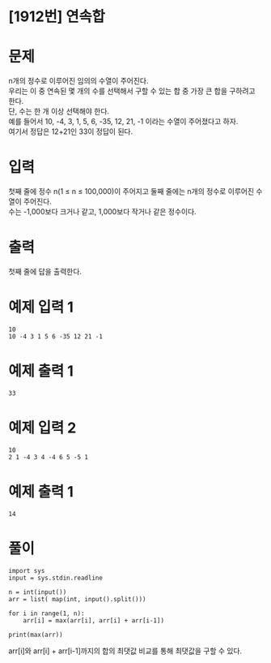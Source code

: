 # [1912번] 연속합

# 문제
n개의 정수로 이루어진 임의의 수열이 주어진다.  
우리는 이 중 연속된 몇 개의 수를 선택해서 구할 수 있는 합 중 가장 큰 합을 구하려고 한다.  
단, 수는 한 개 이상 선택해야 한다.  
예를 들어서 10, -4, 3, 1, 5, 6, -35, 12, 21, -1 이라는 수열이 주어졌다고 하자.  
여기서 정답은 12+21인 33이 정답이 된다.  

# 입력
첫째 줄에 정수 n(1 ≤ n ≤ 100,000)이 주어지고 둘째 줄에는 n개의 정수로 이루어진 수열이 주어진다.  
수는 -1,000보다 크거나 같고, 1,000보다 작거나 같은 정수이다.  

# 출력
첫째 줄에 답을 출력한다.  


# 예제 입력 1
```
10
10 -4 3 1 5 6 -35 12 21 -1
```  

# 예제 출력 1
```
33
```

# 예제 입력 2
```
10
2 1 -4 3 4 -4 6 5 -5 1
```  

# 예제 출력 1
```
14
```

# 풀이
```
import sys
input = sys.stdin.readline

n = int(input())
arr = list( map(int, input().split()))
 
for i in range(1, n):
    arr[i] = max(arr[i], arr[i] + arr[i-1])
    
print(max(arr))
```  
arr[i]와 arr[i] + arr[i-1]까지의 합의 최댓값 비교를 통해 최댓값을 구할 수 있다.